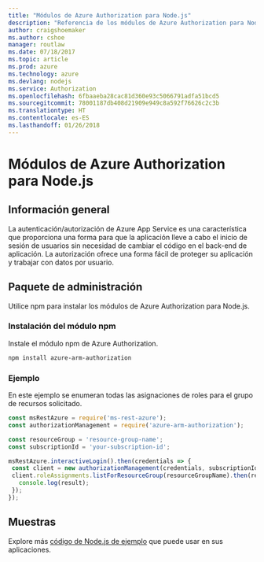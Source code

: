 ```yaml
---
title: "Módulos de Azure Authorization para Node.js"
description: "Referencia de los módulos de Azure Authorization para Node.js"
author: craigshoemaker
ms.author: cshoe
manager: routlaw
ms.date: 07/18/2017
ms.topic: article
ms.prod: azure
ms.technology: azure
ms.devlang: nodejs
ms.service: Authorization
ms.openlocfilehash: 6fbaaeba28cac81d360e93c5066791adfa51bcd5
ms.sourcegitcommit: 78001187db408d21909e949c8a592f76626c2c3b
ms.translationtype: HT
ms.contentlocale: es-ES
ms.lasthandoff: 01/26/2018
---
```

# <a name="azure-authorization-modules-for-nodejs"></a>Módulos de Azure Authorization para Node.js

## <a name="overview"></a>Información general

La autenticación/autorización de Azure App Service es una característica que proporciona una forma para que la aplicación lleve a cabo el inicio de sesión de usuarios sin necesidad de cambiar el código en el back-end de aplicación. La autorización ofrece una forma fácil de proteger su aplicación y trabajar con datos por usuario.

## <a name="management-package"></a>Paquete de administración

Utilice npm para instalar los módulos de Azure Authorization para Node.js.

### <a name="install-the-npm-module"></a>Instalación del módulo npm

Instale el módulo npm de Azure Authorization.

```bash
npm install azure-arm-authorization
```

### <a name="example"></a>Ejemplo

En este ejemplo se enumeran todas las asignaciones de roles para el grupo de recursos solicitado.

```javascript
const msRestAzure = require('ms-rest-azure');
const authorizationManagement = require('azure-arm-authorization');

const resourceGroup = 'resource-group-name';
const subscriptionId = 'your-subscription-id';

msRestAzure.interactiveLogin().then(credentials => {
 const client = new authorizationManagement(credentials, subscriptionId);
 client.roleAssignments.listForResourceGroup(resourceGroupName).then(result => {
   console.log(result);
 });
});
```

## <a name="samples"></a>Muestras

Explore más [código de Node.js de ejemplo](https://azure.microsoft.com/resources/samples/?platform=nodejs) que puede usar en sus aplicaciones.
